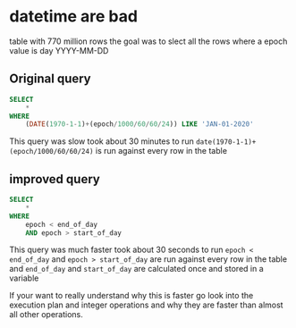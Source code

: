 # datetime are bad

table with 770 million rows
the goal was to slect all the rows where a epoch value is day YYYY-MM-DD

## Original query

```sql
SELECT
    *
WHERE
    (DATE(1970-1-1)+(epoch/1000/60/60/24)) LIKE 'JAN-01-2020'
```

This query was slow took about 30 minutes to run
`date(1970-1-1)+(epoch/1000/60/60/24)` is run against every row in the table

## improved query

```sql
SELECT
    *
WHERE
    epoch < end_of_day
    AND epoch > start_of_day
```

This query was much faster took about 30 seconds to run
`epoch < end_of_day` and `epoch > start_of_day` are run against every row in the table
and `end_of_day` and `start_of_day` are calculated once and stored in a variable

If your want to really understand why this is faster go look into the execution plan and integer operations and why they are faster than almost all other operations.
